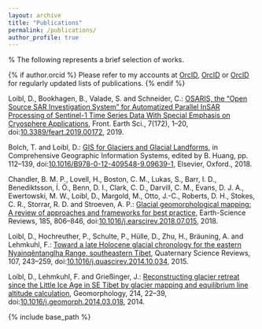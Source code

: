 ```yaml
---
layout: archive
title: "Publications"
permalink: /publications/
author_profile: true
---
```


% The following represents a brief selection of works.

{% if author.orcid %}
  Please refer to my accounts at [OrcID]({{author.orcid}}), [OrcID]({{author.researchgate}}) or [OrcID]({{author.googlescholar}}) for regularly updated lists of publications.
{% endif %}

Loibl, D., Bookhagen, B., Valade, S. and Schneider, C.: [OSARIS, the “Open Source SAR Investigation System” for Automatized Parallel InSAR Processing of Sentinel-1 Time Series Data With Special Emphasis on Cryosphere Applications](https://doi.org/10.3389/feart.2019.00172), Front. Earth Sci., 7(172), 1–20, doi:[10.3389/feart.2019.00172](https://doi.org/10.3389/feart.2019.00172), 2019.

Bolch, T. and Loibl, D.: [GIS for Glaciers and Glacial Landforms](https://10.1016/B978-0-12-409548-9.09639-1), in Comprehensive Geographic Information Systems, edited by B. Huang, pp. 112–139, doi:[10.1016/B978-0-12-409548-9.09639-1](https://10.1016/B978-0-12-409548-9.09639-1), Elsevier, Oxford., 2018.

Chandler, B. M. P., Lovell, H., Boston, C. M., Lukas, S., Barr, I. D., Benediktsson, Í. Ö., Benn, D. I., Clark, C. D., Darvill, C. M., Evans, D. J. A., Ewertowski, M. W., Loibl, D., Margold, M., Otto, J.-C., Roberts, D. H., Stokes, C. R., Storrar, R. D. and Stroeven, A. P.: [Glacial geomorphological mapping: A review of approaches and frameworks for best practice](https://doi.org/10.1016/j.earscirev.2018.07.015), Earth-Science Reviews, 185, 806–846, doi:[10.1016/j.earscirev.2018.07.015](https://doi.org/10.1016/j.earscirev.2018.07.015), 2018.

Loibl, D., Hochreuther, P., Schulte, P., Hülle, D., Zhu, H., Bräuning, A. and Lehmkuhl, F.: [Toward a late Holocene glacial chronology for the eastern Nyainqêntanglha Range, southeastern Tibet](https://doi.org/10.1016/j.quascirev.2014.10.034), Quaternary Science Reviews, 107, 243–259, doi:[10.1016/j.quascirev.2014.10.034](https://doi.org/10.1016/j.quascirev.2014.10.034), 2015.

Loibl, D., Lehmkuhl, F. and Grießinger, J.: [Reconstructing glacier retreat since the Little Ice Age in SE Tibet by glacier mapping and equilibrium line altitude calculation](https://doi.org/doi:10.1016/j.geomorph.2014.03.018), Geomorphology, 214, 22–39, doi:[10.1016/j.geomorph.2014.03.018](https://doi.org/doi:10.1016/j.geomorph.2014.03.018), 2014.


{% include base_path %}





